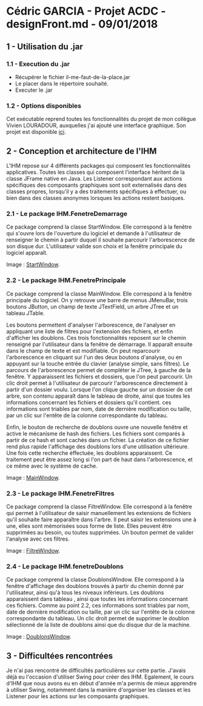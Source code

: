 # Cédric GARCIA - Projet ACDC - designFront.md - 09/01/2018


## 1 - Utilisation du .jar


### 1.1 - Execution du .jar

- Récupérer le fichier il-me-faut-de-la-place.jar
- Le placer dans le répertoire souhaité.
- Executer le .jar

### 1.2 - Options disponibles

Cet exécutable reprend toutes les fonctionnalités du projet de mon collègue Vivien LOURADOUR, auxquelles j'ai ajouté une interface graphique. Son projet est disponible [ici](https://github.com/vivienlouradour/Il-me-faut-de-la-place).


## 2 - Conception et architecture de l'IHM

L'IHM repose sur 4 différents packages qui composent les fonctionnalités applicatives. Toutes les classes qui composent l'interface héritent de la classe JFrame native en Java. Les Listener correspondant aux actions spécifiques des composants graphiques sont soit externalisés dans des classes propres, lorsqu'il y a des traitements spécifiques à effectuer, ou bien dans des classes anonymes lorsques les actions restent basiques.

### 2.1 - Le package IHM.FenetreDemarrage

Ce package comprend la classe StartWindow. Elle correspond à la fenêtre qui s'ouvre lors de l'ouverture du logiciel et demande à l'utilisateur de renseigner le chemin à partir duquel il souhaite parcourir l'arborescence de son disque dur. L'utilisateur valide son choix et la fenêtre principale du logiciel apparaît.

Image : [StartWindow](StartWindow.PNG).

### 2.2 - Le package IHM.FenetrePrincipale

Ce package comprend la classe MainWindow. Elle correspond à la fenêtre principale du logiciel. On y retrouve une barre de menus JMenuBar, trois boutons JButton, un champ de texte JTextField, un arbre JTree et un tableau JTable.

Les boutons permettent d'analyser l'arborescence, de l'analyser en appliquant une liste de filtres pour l'extension des fichiers, et enfin d'afficher les doublons. Ces trois fonctionnalités reposent sur le chemin renseigné par l'utilisateur dans la fenêtre de démarrage. Il apparaît ensuite dans le champ de texte et est modifiable. On peut reparcourir l'arborescence en cliquant sur l'un des deux boutons d'analyse, ou en appuyant sur la touche entrée du clavier (analyse simple, sans filtres).
Le parcours de l'arborescence permet de compléter le JTree, à gauche de la fenêtre. Y apparaissent les fichiers et dossiers, que l'on peut parcourir. Un clic droit permet à l'utilisateur de parcourir l'arborescence directement à partir d'un dossier voulu.
Lorsque l'on clique gauche sur un dossier de cet arbre, son contenu apparaît dans le tableau de droite, ainsi que toutes les informations concernant les fichiers et dossiers qu'il contient. ces informations sont triables par nom, date de dernière modification ou taille, par un clic sur l'entête de la colonne correspondante du tableau.

Enfin, le bouton de recherche de doublons ouvre une nouvelle fenêtre et active le mécanisme de hash des fichiers. Les fichiers sont comparés à partir de ce hash et sont cachés dans un fichier. La création de ce fichier rend plus rapide l'affichage des doublons lors d'une utilisation ultérieure. Une fois cette recherche éffectuée, les doublons apparaissent. Ce traitement peut être assez long si l'on part de haut dans l'arborescence, et ce même avec le système de cache.

Image : [MainWindow](MainWindow.PNG).

### 2.3 - Le package IHM.FenetreFiltres

Ce package comprend la classe FiltreWindow. Elle correspond à la fenêtre qui permet à l'utilisateur de saisir manuellement les extensions de fichiers qu'il souhaite faire apparaître dans l'arbre. Il peut saisir les extensions une à une, elles sont mémorisées sous forme de liste. Elles peuvent être supprimées au besoin, ou toutes supprimées. Un bouton permet de valider l'analyse avec ces filtres.

Image : [FiltreWindow](FiltreWindow.PNG).

### 2.4 - Le package IHM.fenetreDoublons

Ce package comprend la classe DoublonsWindow. Elle correspond à la fenêtre d'affichage des doublons trouvés à partir du chemin donné par l'utilisateur, ainsi qu'à tous les niveaux inférieurs. Les doublons apparaissent dans tableau , ainsi que toutes les informations concernant ces fichiers. Comme au point 2.2, ces informations sont triables par nom, date de dernière modification ou taille, par un clic sur l'entête de la colonne correspondante du tableau.
Un clic droit permet de supprimer le doublon sélectionné de la liste de doublons ainsi que du disque dur de la machine.

Image : [DoublonsWindow](DoublonsWindow.PNG).


## 3 - Difficultées rencontrées

Je n'ai pas rencontré de difficultés particulières sur cette partie. J'avais déjà eu l'occasion d'utiliser Swing pour créer des IHM. Egalement, le cours d'IHM que nous avons eu en début d'année m'a permis de mieux apprendre à utiliser Swing, notamment dans la manière d'organiser les classes et les Listener pour les actions sur les composants graphiques.
